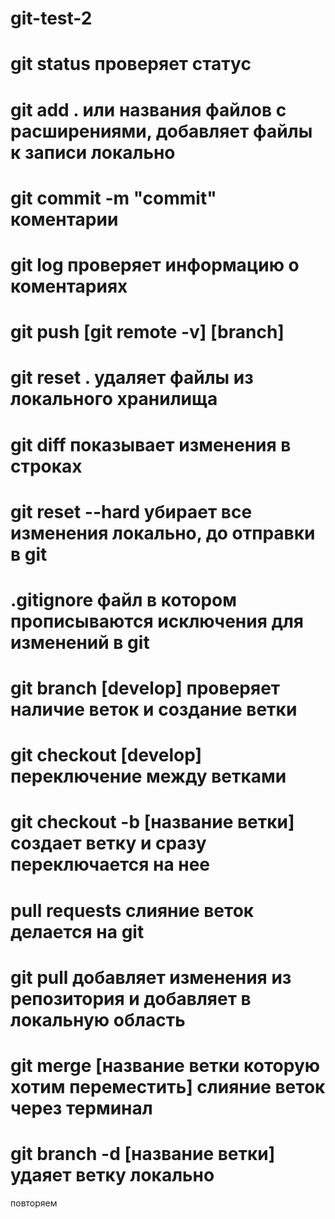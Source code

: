 # git-test-2

# git status проверяет статус

# git add . или названия файлов с расширениями, добавляет файлы к записи локально

# git commit -m "commit" коментарии

# git log проверяет информацию о коментариях

# git push [git remote -v] [branch]


# git reset . удаляет файлы из локального хранилища

# git diff показывает изменения в строках

# git reset --hard убирает все изменения локально, до отправки в git

# .gitignore файл в котором прописываются исключения для изменений в git

# git branch [develop] проверяет наличие веток  и создание ветки

# git checkout [develop] переключение между ветками

# git checkout -b [название ветки] создает ветку и сразу переключается на нее

# pull requests слияние веток делается на git

# git pull добавляет изменения из репозитория и добавляет в локальную область

# git merge [название ветки которую хотим переместить] слияние веток через терминал

# git branch -d [название ветки] удаяет ветку локально

повторяем